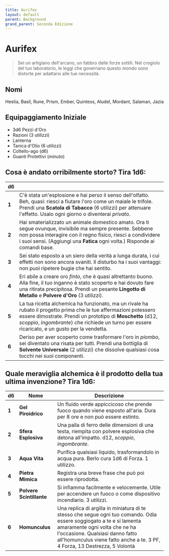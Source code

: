 ```yaml
---
title: Aurifex
layout: default
parent: Background
grand_parent: Seconda Edizione
---
```


# Aurifex

> Sei un artigiano dell'arcano, un fabbro delle forze sottili. Nel crogiolo del tuo laboratorio, le leggi che governano questo mondo sono distorte per adattarsi alle tue necessità.

## Nomi
Hestia, Basil, Rune, Prism, Ember, Quintess, Aludel, Mordant, Salaman, Jazia

## Equipaggiamento Iniziale
- 3d6 Pezzi d'Oro
- Razioni (3 utilizzi)
- Lanterna
- Tanica d'Olio (6 utilizzi)
- Coltello-ago (d6)
- Guanti Protettivi (_minuto_)

## Cosa è andato orribilmente storto? Tira 1d6:

| d6    |                                                                                                                                                                                                                                                                                       |
| ----- | ------------------------------------------------------------------------------------------------------------------------------------------------------------------------------------------------------------------------------------------------------------------------------------- |
| **1** | C'è stata un'esplosione e hai perso il senso dell'olfatto. Beh, quasi: riesci a fiutare l'oro come un maiale le trifole. Prendi una **Scatola di Tabacco** (6 utilizzi) per attenuare l'effetto. Usalo ogni giorno o diventerai _privato_.                                            |
| **2** | Hai smaterializzato un animale domestico amato. Ora ti segue ovunque, invisibile ma sempre presente. Sebbene non possa interagire con il regno fisico, riesci a condividere i suoi sensi. (Aggiungi una **Fatica** ogni volta.) Risponde ai comandi base.                             |
| **3** | Sei stato esposto a un siero della verità a lunga durata, i cui effetti non sono ancora svaniti. Il disturbo ha i suoi vantaggi: non puoi ripetere bugie che hai sentito.                                                                                                             |
| **4** | Eri abile a creare oro _finto_, che è quasi altrettanto buono. Alla fine, il tuo inganno è stato scoperto e hai dovuto fare una ritirata precipitosa. Prendi un pesante **Lingotto di Metallo** e **Polvere d'Oro** (3 utilizzi).                                                     |
| **5** | La tua ricetta alchemica ha funzionato, ma un rivale ha rubato il progetto prima che le tue affermazioni potessero essere dimostrate. Prendi un prototipo di **Moschetto** (d12, _scoppio_, _ingombrante_) che richiede un turno per essere ricaricato, e un gusto per la vendetta. |
| **6** | Deriso per aver scoperto come trasformare l'oro in _piombo_, sei diventato una risata per tutti. Prendi una bottiglia di **Solvente Universale** (2 utilizzi) che dissolve qualsiasi cosa tocchi nei suoi componenti.                                                                 |

## Quale meraviglia alchemica è il prodotto della tua ultima invenzione? Tira 1d6:

|d6 | Nome| Descrizione |
|--|--|--|
|**1**|**Gel Piroidrico**|Un fluido verde appiccicoso che prende fuoco quando viene esposto all'aria. Dura per 8 ore e non può essere estinto.|
|**2**|**Sfera Esplosiva**|Una palla di ferro delle dimensioni di una testa, riempita con polvere esplosiva che detona all'impatto. d12, _scoppio_, _ingombrante_.|
|**3**|**Aqua Vita**|Purifica qualsiasi liquido, trasformandolo in acqua pura. Berlo cura 1d6 di Forza. 1 utilizzo.|
|**4**|**Pietra Mimica**|Registra una breve frase che può poi essere riprodotta.|
|**5**|**Polvere Scintillante**|Si infiamma facilmente e velocemente. Utile per accendere un fuoco o come dispositivo incendiario. 3 utilizzi.|
|**6**|**Homunculus**|Una replica di argilla in miniatura di te stesso che segue ogni tuo comando. Odia essere soggiogato a te e si lamenta amaramente ogni volta che ne ha l'occasione. Qualsiasi danno fatto all'homunculus viene fatto anche a te. 3 PF, 4 Forza, 13 Destrezza, 5 Volontà|

